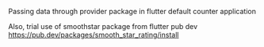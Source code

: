 Passing data through provider package in flutter default counter application

Also, trial use of smoothstar package from flutter pub dev
https://pub.dev/packages/smooth_star_rating/install

